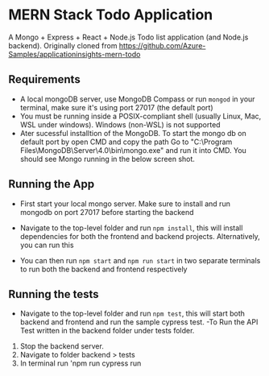 # MERN Stack Todo Application

A Mongo + Express + React + Node.js Todo list application (and Node.js backend). Originally cloned from https://github.com/Azure-Samples/applicationinsights-mern-todo

## Requirements

- A local mongoDB server, use MongoDB Compass or run `mongod` in your terminal, make sure it's using port 27017 (the default port)
- You must be running inside a POSIX-compliant shell (usually Linux, Mac, WSL under windows). Windows (non-WSL) is not supported
- Ater sucessful installtion of the MongoDB. To start the mongo db on default port by open CMD and copy the path Go to "C:\Program Files\MongoDB\Server\4.0\bin\mongo.exe" and run it into CMD. You should see Mongo running in the below screen shot.

## Running the App

- First start your local mongo server. Make sure to install and run mongodb on port 27017 before starting the backend

- Navigate to the top-level folder and run `npm install`, this will install dependencies for both the frontend and backend projects. Alternatively, you can run this

- You can then run `npm start` and `npm run start` in two separate terminals to run both the backend and frontend respectively

## Running the tests

- Navigate to the top-level folder and run `npm test`, this will start both backend and frontend and run the sample cypress test. 
-To Run the API Test written in the backend folder under tests folder. 
 1. Stop the backend server.
 2. Navigate to folder backend > tests
 3. In terminal run 'npm run cypress run
